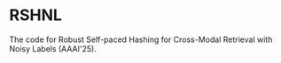 # RSHNL
The code for Robust Self-paced Hashing for Cross-Modal Retrieval with Noisy Labels (AAAI'25).

